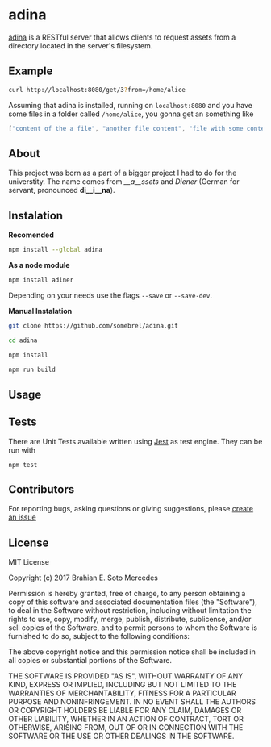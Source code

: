 adina
===
[adina](https://github.com/somebrel/adina) is a RESTful server that allows clients to request assets from a directory located in the server's filesystem.

Example
---
```bash
curl http://localhost:8080/get/3?from=/home/alice
```

Assuming that adina is installed, running on `localhost:8080` and you have some files in a folder called `/home/alice`, you gonna get an something like

```javascript
["content of the a file", "another file content", "file with some content"]
```

About
---
This project was born as a part of a bigger project I had to do for the universtity. The name comes from *__a__ssets* and  *Diener* (German for servant, pronounced __di__i__na__).

Instalation
---
**Recomended**
```bash
npm install --global adina
```

**As a node module**
```bash
npm install adiner
```

Depending on your needs use the flags `--save` or `--save-dev`.

**Manual Instalation**
```bash
git clone https://github.com/somebrel/adina.git
```

```bash
cd adina
```

```bash
npm install
```

```bash
npm run build
```

Usage
---


Tests
---
There are Unit Tests available written using [Jest](https://facebook.github.io/jest/) as test engine. They can be run with
```
npm test
```

Contributors
---
For reporting bugs, asking questions or giving suggestions, please [create an issue](https://github.com/somebrel/adina/issues)

License
---
MIT License

Copyright (c) 2017 Brahian E. Soto Mercedes

Permission is hereby granted, free of charge, to any person obtaining a copy
of this software and associated documentation files (the "Software"), to deal
in the Software without restriction, including without limitation the rights
to use, copy, modify, merge, publish, distribute, sublicense, and/or sell
copies of the Software, and to permit persons to whom the Software is
furnished to do so, subject to the following conditions:

The above copyright notice and this permission notice shall be included in all
copies or substantial portions of the Software.

THE SOFTWARE IS PROVIDED "AS IS", WITHOUT WARRANTY OF ANY KIND, EXPRESS OR
IMPLIED, INCLUDING BUT NOT LIMITED TO THE WARRANTIES OF MERCHANTABILITY,
FITNESS FOR A PARTICULAR PURPOSE AND NONINFRINGEMENT. IN NO EVENT SHALL THE
AUTHORS OR COPYRIGHT HOLDERS BE LIABLE FOR ANY CLAIM, DAMAGES OR OTHER
LIABILITY, WHETHER IN AN ACTION OF CONTRACT, TORT OR OTHERWISE, ARISING FROM,
OUT OF OR IN CONNECTION WITH THE SOFTWARE OR THE USE OR OTHER DEALINGS IN THE
SOFTWARE.
